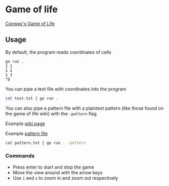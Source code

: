 # Game of life

[Conway's Game of Life](https://en.wikipedia.org/wiki/Conway%27s_Game_of_Life)

## Usage

By default, the program reads coordinates of cells

```
go run .
1 1
1 2
1 3
^D
```

You can pipe a test file with coordinates into the program

```bash
cat test.txt | go run .
```

You can also pipe a pattern file with a plaintext pattern (like those found on the game of life wiki) with the `-pattern` flag

Example [wiki page](https://www.conwaylife.com/wiki/Breeder_1)

Example [pattern file](https://www.conwaylife.com/patterns/breeder1.cells)

```bash
cat pattern.txt | go run . -pattern
```

### Commands

- Press enter to start and stop the game
- Move the view around with the arrow keys
- Use `i` and `o` to zoom in and zoom out respectively

